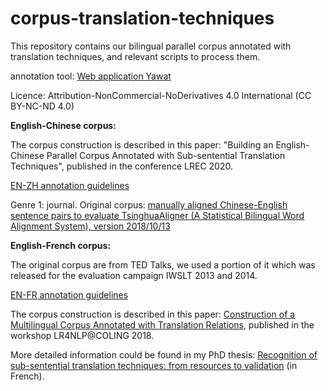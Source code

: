 # corpus-translation-techniques
This repository contains our bilingual parallel corpus annotated with translation techniques, and relevant scripts to process them. 

annotation tool: [Web application Yawat](https://github.com/ugermann/yawat)

Licence: Attribution-NonCommercial-NoDerivatives 4.0 International (CC BY-NC-ND 4.0)

**English-Chinese corpus:** 

The corpus construction is described in this paper: "Building an English-Chinese Parallel Corpus Annotated with Sub-sentential Translation Techniques", published in the conference LREC 2020. 

[EN-ZH annotation guidelines](https://yumingzhai.github.io/files/Annotation_guide_EN_ZH.pdf) 

Genre 1: journal. Original corpus: [manually aligned Chinese-English sentence pairs to evaluate TsinghuaAligner (A Statistical Bilingual Word Alignment System), version 2018/10/13](https://nlp.csai.tsinghua.edu.cn/~ly/systems/TsinghuaAligner/TsinghuaAligner.html) 

**English-French corpus:** 

The original corpus are from TED Talks, we used a portion of it which was released for the evaluation campaign IWSLT 2013 and 2014. 

[EN-FR annotation guidelines](https://yumingzhai.github.io/files/Annotation_guide_EN_FR.pdf) 

The corpus construction is described in this paper: [Construction of a Multilingual Corpus Annotated with Translation Relations](https://www.aclweb.org/anthology/W18-3814), published in the workshop LR4NLP@COLING 2018. 

More detailed information could be found in my PhD thesis: [Recognition of sub-sentential translation techniques: from resources to validation](http://www.theses.fr/2019SACLS489) (in French).  

